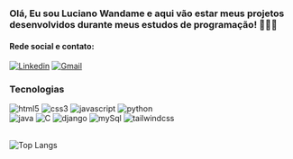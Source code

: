 ### Olá, Eu sou Luciano Wandame e aqui vão estar meus projetos desenvolvidos durante meus estudos de programação! 👨🏽‍💻

#### Rede social e contato:

[![Linkedin](https://img.shields.io/badge/LinkedIn-0077B5?style=for-the-badge&logo=linkedin&logoColor=white)](https://br.linkedin.com/in/luciano-holz-wandame-filho-03132a2a1)
[![Gmail](https://img.shields.io/badge/Gmail-D14836?style=for-the-badge&logo=gmail&logoColor=white)](mailto:luwandame@gmail.com)

### Tecnologias 
<div style="align:center">
<img alt="html5" src="https://img.shields.io/badge/HTML5-E34F26?style=for-the-badge&logo=html5&logoColor=white"/>
<img alt="css3" src="https://img.shields.io/badge/CSS3-1572B6?style=for-the-badge&logo=css3&logoColor=white"/>
<img alt="javascript" src="https://img.shields.io/badge/JavaScript-F7DF1E?style=for-the-badge&logo=javascript&logoColor=black"/>
<img alt="python" src="https://img.shields.io/badge/python-3670A0?style=for-the-badge&logo=python&logoColor=ffdd54">
<br>
<img alt="java" src="https://img.shields.io/badge/java-%23ED8B00.svg?style=for-the-badge&logo=openjdk&logoColor=white">
<img alt="C" src="https://img.shields.io/badge/C-00599C?style=for-the-badge&logo=c&logoColor=white"/>
<img alt="django" src="https://img.shields.io/badge/django-%23092E20.svg?style=for-the-badge&logo=django&logoColor=white">
<img alt="mySql" src="https://img.shields.io/badge/mysql-4479A1.svg?style=for-the-badge&logo=mysql&logoColor=white">
<img alt="tailwindcss" src="https://img.shields.io/badge/tailwindcss-38B2AC.svg?style=for-the-badge&logo=tailwindcss&logoColor=white">
</div>
<br>

![Top Langs](https://github-readme-stats.vercel.app/api/top-langs/?username=lucianowandame7&layout=compact)

